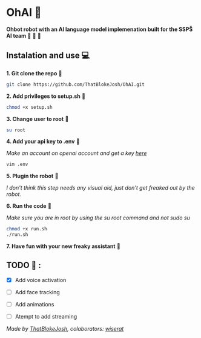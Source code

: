 # OhAI :robot:

**Ohbot robot with an AI language model implemenation built for the SSPŠ AI team** :exploding_head: :robot: :mechanical_arm: 

## Instalation and use :computer:

**1. Git clone the repo** :sheep:

```bash
git clone https://github.com/ThatBlokeJosh/OhAI.git
```

**2. Add privileges to setup.sh** :imp:

```bash
chmod +x setup.sh
```

**3. Change user to root** :evergreen_tree:

```bash
su root
```

**4. Add your api key to .env** :notebook_with_decorative_cover:

*Make an account on openai account and get a key [here](https://platform.openai.com/account/api-keys)*

```bash
vim .env
```

**5. Plugin the robot** :thinking:

*I don't think this step needs any visual aid, just don't get freaked out by the robot.*

**6. Run the code** :snake:

*Make sure you are in root by using the su root command and not sudo su*

```bash
chmod +x run.sh
./run.sh
```

**7. Have fun with your new freaky assistant** :partying_face:

## TODO :checkered_flag: :

- [x] Add voice activation

- [ ] Add face tracking

- [ ] Add animations

- [ ] Atempt to add streaming

*Made by [ThatBlokeJosh](https://github.com/ThatBlokeJosh), colaborators: [wiserat](https://github.com/wiserat)*
